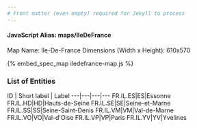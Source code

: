 ```yaml
---
# Front matter (even empty) required for Jekyll to process
---
```


#### JavaScript Alias: maps/IleDeFrance

Map Name: Ile-De-France 
Dimensions (Width x Height): 610x570



{% embed_spec_map iledefrance-map.js %}

### List of Entities

ID | Short label | Label
---|---|---|---
FR.IL.ES|ES|Essonne
FR.IL.HD|HD|Hauts-de-Seine
FR.IL.SE|SE|Seine-et-Marne
FR.IL.SS|SS|Seine-Saint-Denis
FR.IL.VM|VM|Val-de-Marne
FR.IL.VO|VO|Val-d'Oise
FR.IL.VP|VP|Paris
FR.IL.YV|YV|Yvelines